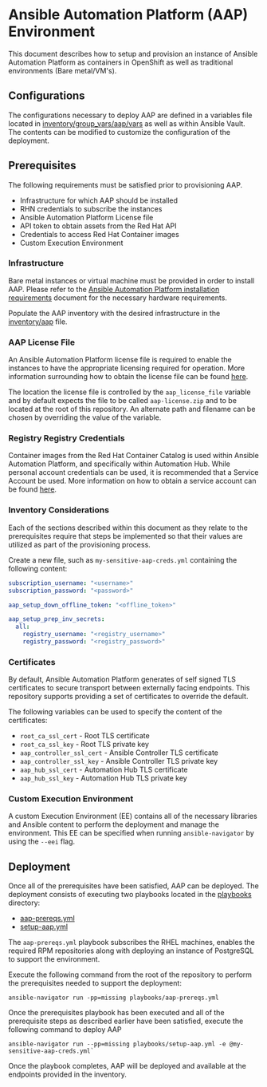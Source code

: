 # Ansible Automation Platform (AAP) Environment

This document describes how to setup and provision an instance of Ansible Automation Platform as containers in OpenShift as well as traditional environments (Bare metal/VM's).

## Configurations

The configurations necessary to deploy AAP are defined in a variables file located in [inventory/group_vars/aap/vars](inventory/group_vars/aap/vars) as well as within Ansible Vault. The contents can be modified to customize the configuration of the deployment.

## Prerequisites

The following requirements must be satisfied prior to provisioning AAP.

* Infrastructure for which AAP should be installed
* RHN credentials to subscribe the instances
* Ansible Automation Platform License file
* API token to obtain assets from the Red Hat API
* Credentials to access Red Hat Container images
* Custom Execution Environment

### Infrastructure

Bare metal instances or virtual machine must be provided in order to install AAP. Please refer to the [Ansible Automation Platform installation requirements](https://access.redhat.com/documentation/en-us/red_hat_ansible_automation_platform/2.3/html-single/red_hat_ansible_automation_platform_installation_guide/index) document for the necessary hardware requirements.

Populate the AAP inventory with the desired infrastructure in the [inventory/aap](inventory/aap) file.


### AAP License File

An Ansible Automation Platform license file is required to enable the instances to have the appropriate licensing required for operation. More information surrounding how to obtain the license file can be found [here](https://access.redhat.com/solutions/2975721).

The location the license file is controlled by the `aap_license_file` variable and by default expects the file to be called `aap-license.zip` and to be located at the root of this repository. An alternate path and filename can be chosen by overriding the value of the variable.

### Registry Registry Credentials

Container images from the Red Hat Container Catalog is used within Ansible Automation Platform, and specifically within Automation Hub. While personal account credentials can be used, it is recommended that a Service Account be used. More information on how to obtain a service account can be found [here](https://access.redhat.com/terms-based-registry).

### Inventory Considerations

Each of the sections described within this document as they relate to the prerequisites require that steps be implemented so that their values are utilized as part of the provisioning process.

Create a new file, such as `my-sensitive-aap-creds.yml` containing the following content:

```yaml
subscription_username: "<username>"
subscription_password: "<password>"

aap_setup_down_offline_token: "<offline_token>"

aap_setup_prep_inv_secrets:
  all:
    registry_username: "<registry_username>"
    registry_password: "<registry_password>"

```

### Certificates

By default, Ansible Automation Platform generates of self signed TLS certificates to secure transport between externally facing endpoints. This repository supports providing a set of certificates to override the default.

The following variables can be used to specify the content of the certificates:

* `root_ca_ssl_cert` - Root TLS certificate
* `root_ca_ssl_key` - Root TLS private key
* `aap_controller_ssl_cert` - Ansible Controller TLS certificate
* `aap_controller_ssl_key` - Ansible Controller TLS private key
* `aap_hub_ssl_cert` - Automation Hub TLS certificate
* `aap_hub_ssl_key` - Automation Hub TLS private key

### Custom Execution Environment

A custom Execution Environment (EE) contains all of the necessary libraries and Ansible content to perform the deployment and manage the environment. This EE can be specified when running `ansible-navigator` by using the `--eei` flag.

## Deployment

Once all of the prerequisites have been satisfied, AAP can be deployed. The deployment consists of executing two playbooks located in the [playbooks](playbooks) directory:

* [aap-prereqs.yml](playbooks/aap-prereqs.yml)
* [setup-aap.yml](playbooks/setup-aap.yml)

The `aap-prereqs.yml` playbook subscribes the RHEL machines, enables the required RPM repositories along with deploying an instance of PostgreSQL to support the environment.

Execute the following command from the root of the repository to perform the prerequisites needed to support the deployment:

```shell
ansible-navigator run -pp=missing playbooks/aap-prereqs.yml
```

Once the prerequisites playbook has been executed and all of the prerequisite steps as described earlier have been satisfied, execute the following command to deploy AAP

```shell
ansible-navigator run --pp=missing playbooks/setup-aap.yml -e @my-sensitive-aap-creds.yml`
```

Once the playbook completes, AAP will be deployed and available at the endpoints provided in the inventory.
